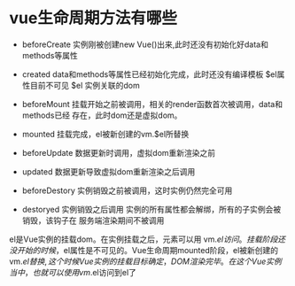 
# vue生命周期方法有哪些
  
  - beforeCreate
      实例刚被创建new Vue()出来,此时还没有初始化好data和methods等属性
  
  - created
      data和methods等属性已经初始化完成，此时还没有编译模板 $el属性目前不可见
       $el 实例关联的dom

  - beforeMount 
      挂载开始之前被调用，相关的render函数首次被调用，data和methods已经
      存在，此时dom还是虚拟dom。

  - mounted
      挂载完成，el被新创建的vm.$el所替换

  - beforeUpdate
      数据更新时调用，虚拟dom重新渲染之前

  - updated
      数据更新导致虚拟dom重新渲染之后调用    

  - beforeDestory 
      实例销毁之前被调用，这时实例仍然完全可用    

  -  destoryed 
     实例销毁之后调用 实例的所有属性都会解绑，所有的子实例会被销毁，该钩子在
     服务端渲染期间不被调用   

   el是Vue实例的挂载dom。在实例挂载之后，元素可以用 vm.$el 访问。
   挂载阶段还没开始的时候，$el属性是不可见的。Vue生命周期mounted阶段，el被新创建的vm.$el替换,这个时候Vue实例的挂载目标确定， DOM渲染完毕。在这个Vue实例当中，也就可以使用vm.$el访问到el了   
          
